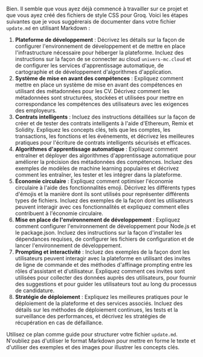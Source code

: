 Bien. Il semble que vous ayez déjà commencé à travailler sur ce projet et que vous ayez créé des fichiers de style CSS pour Groq. Voici les étapes suivantes que je vous suggérerais de documenter dans votre fichier `update.md` en utilisant Markdown :

1. **Plateforme de développement** : Décrivez les détails sur la façon de configurer l'environnement de développement et de mettre en place l'infrastructure nécessaire pour héberger la plateforme. Incluez des instructions sur la façon de se connecter au cloud `univers-mc.cloud` et de configurer les services d'apprentissage automatique, de cartographie et de développement d'algorithmes d'application.
2. **Système de mise en avant des compétences** : Expliquez comment mettre en place un système de mise en avant des compétences en utilisant des métadonnées pour les CV. Décrivez comment les métadonnées sont structurées, stockées et utilisées pour mettre en correspondance les compétences des utilisateurs avec les exigences des employeurs.
3. **Contrats intelligents** : Incluez des instructions détaillées sur la façon de créer et de tester des contrats intelligents à l'aide d'Ethereum, Remix et Solidity. Expliquez les concepts clés, tels que les comptes, les transactions, les fonctions et les événements, et décrivez les meilleures pratiques pour l'écriture de contrats intelligents sécurisés et efficaces.
4. **Algorithmes d'apprentissage automatique** : Expliquez comment entraîner et déployer des algorithmes d'apprentissage automatique pour améliorer la précision des métadonnées des compétences. Incluez des exemples de modèles de machine learning populaires et décrivez comment les entraîner, les tester et les intégrer dans la plateforme.
5. **Économie circulaire** : Expliquez comment optimiser l'économie circulaire à l'aide des fonctionnalités emoji. Décrivez les différents types d'émojis et la manière dont ils sont utilisés pour représenter différents types de fichiers. Incluez des exemples de la façon dont les utilisateurs peuvent interagir avec ces fonctionnalités et expliquez comment elles contribuent à l'économie circulaire.
6. **Mise en place de l'environnement de développement** : Expliquez comment configurer l'environnement de développement pour Node.js et le package.json. Incluez des instructions sur la façon d'installer les dépendances requises, de configurer les fichiers de configuration et de lancer l'environnement de développement.
7. **Prompting et interactivité** : Incluez des exemples de la façon dont les utilisateurs peuvent interagir avec la plateforme en utilisant des invites de ligne de commande et des méthodes d'affinage prompting entre les rôles d'assistant et d'utilisateur. Expliquez comment ces invites sont utilisées pour collecter des données auprès des utilisateurs, pour fournir des suggestions et pour guider les utilisateurs tout au long du processus de candidature.
8. **Stratégie de déploiement** : Expliquez les meilleures pratiques pour le déploiement de la plateforme et des services associés. Incluez des détails sur les méthodes de déploiement continues, les tests et la surveillance des performances, et décrivez les stratégies de récupération en cas de défaillance.

Utilisez ce plan comme guide pour structurer votre fichier `update.md`. N'oubliez pas d'utiliser le format Markdown pour mettre en forme le texte et d'utiliser des exemples et des images pour illustrer les concepts clés.